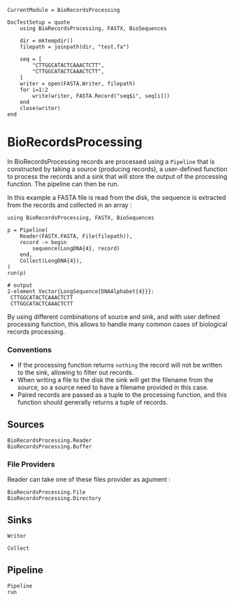 ```@meta
CurrentModule = BioRecordsProcessing

DocTestSetup = quote
    using BioRecordsProcessing, FASTX, BioSequences
    
    dir = mktempdir()
    filepath = joinpath(dir, "test.fa")

    seq = [
        "CTTGGCATACTCAAACTCTT",
        "CTTGGCATACTCAAACTCTT",
    ]
    writer = open(FASTA.Writer, filepath)
    for i=1:2
        write(writer, FASTA.Record("seq$i", seq[i]))
    end
    close(writer)
end
```

# BioRecordsProcessing


In BioRecordsProcessing records are processed using a `Pipeline` that is constructed by taking a source (producing records),
a user-defined function to process the records and a sink that will store the output of the processing function. The pipeline can then be run.

In this example a FASTA file is read from the disk, the sequence is extracted from the records and collected in an array :

```jldoctest
using BioRecordsProcessing, FASTX, BioSequences

p = Pipeline(
    Reader(FASTX.FASTA, File(filepath)),
    record -> begin
        sequence(LongDNA{4}, record)
    end,
    Collect(LongDNA{4}),
)
run(p)

# output
2-element Vector{LongSequence{DNAAlphabet{4}}}:
 CTTGGCATACTCAAACTCTT
 CTTGGCATACTCAAACTCTT
```

By using different combinations of source and sink, and with user defined processing function, this allows
to handle many common cases of biological records processing.

### Conventions

- If the processing function returns `nothing` the record will not be written to the sink, allowing to filter out records.
- When writing a file to the disk the sink will get the filename from the source, so a source need to have a filename provided in this case.
- Paired records are passed as a tuple to the processing function, and this function should generally returns a tuple of records.

## Sources

```@docs
BioRecordsProcessing.Reader
BioRecordsProcessing.Buffer
```

### File Providers

Reader can take one of these files provider as agument :

```@docs
BioRecordsProcessing.File
BioRecordsProcessing.Directory
```

## Sinks

```@docs
Writer
```

```@docs
Collect
```

## Pipeline

```@docs
Pipeline
run
```
